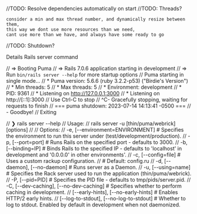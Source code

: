 //TODO: Resolve dependencies automatically on start 
//TODO: Threads?

    consider a min and max thread number, and dynamically resize between them, 
    this way we dont use more resources than we need, 
    cant use more than we have, and always have some ready to go

//TODO: Shutdown?

Details Rails server command 

// => Booting Puma
// => Rails 7.0.6 application starting in development 
// => Run `bin/rails server --help` for more startup options
// Puma starting in single mode...
// * Puma version: 5.6.6 (ruby 3.2.2-p53) ("Birdie's Version")
// *  Min threads: 5
// *  Max threads: 5
// *  Environment: development
// *          PID: 9361
// * Listening on http://127.0.0.1:3000
// * Listening on http://[::1]:3000
// Use Ctrl-C to stop
// ^C- Gracefully stopping, waiting for requests to finish
// === puma shutdown: 2023-07-14 14:13:41 -0500 ===
// - Goodbye!
// Exiting

// ❯ rails server --help
// Usage:
//   rails server -u [thin/puma/webrick] [options]
//
// Options:
//   -e, [--environment=ENVIRONMENT]              # Specifies the environment to run this server under (test/development/production).
//   -p, [--port=port]                            # Runs Rails on the specified port - defaults to 3000.
//   -b, [--binding=IP]                           # Binds Rails to the specified IP - defaults to 'localhost' in development and '0.0.0.0' in other environments'.
//   -c, [--config=file]                          # Uses a custom rackup configuration.
//                                                # Default: config.ru
//   -d, [--daemon], [--no-daemon]                # Runs server as a Daemon.
//   -u, [--using=name]                           # Specifies the Rack server used to run the application (thin/puma/webrick).
//   -P, [--pid=PID]                              # Specifies the PID file - defaults to tmp/pids/server.pid.
//   -C, [--dev-caching], [--no-dev-caching]      # Specifies whether to perform caching in development.
//       [--early-hints], [--no-early-hints]      # Enables HTTP/2 early hints.
//       [--log-to-stdout], [--no-log-to-stdout]  # Whether to log to stdout. Enabled by default in development when not daemonized.



